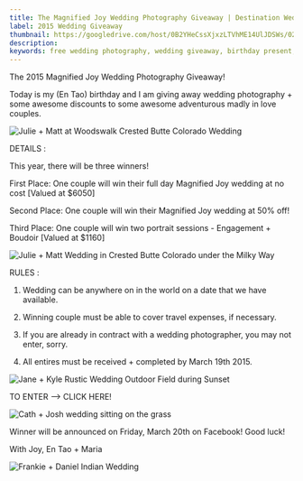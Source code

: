 ```yaml
---
title: The Magnified Joy Wedding Photography Giveaway | Destination Wedding Photographer
label: 2015 Wedding Giveaway
thumbnail: https://googledrive.com/host/0B2YHeCssXjxzLTVhME14UlJDSWs/021-Indian-Fusion-Wedding-Goodman-Center-City-Church-Frankie-Daniel-Interracial-Cross-Cultural.jpg
description: 
keywords: free wedding photography, wedding giveaway, birthday present, free destination wedding photographer
---
```

The 2015 Magnified Joy Wedding Photography Giveaway!

Today is my (En Tao) birthday and I am giving away wedding photography + some awesome discounts to some awesome adventurous madly in love couples.


![Julie + Matt at Woodswalk Crested Butte Colorado Wedding](https://googledrive.com/host/0B2YHeCssXjxzcjRLeEdyVzg5Y0k/Crested-Butte-Colorado-Mountain-Wedding-Photographer-Secret-Stash-Julie-Matt-032.jpg)

DETAILS :

This year, there will be three winners!

First Place: One couple will win their full day Magnified Joy wedding at no cost [Valued at $6050]

Second Place: One couple will win their Magnified Joy wedding at 50% off!

Third Place: One couple will win two portrait sessions - Engagement + Boudoir [Valued at $1160]

![Julie + Matt Wedding in Crested Butte Colorado under the Milky Way](https://googledrive.com/host/0B2YHeCssXjxzcjRLeEdyVzg5Y0k/Crested-Butte-Colorado-Mountain-Wedding-Photographer-Secret-Stash-Julie-Matt-130.jpg)

RULES :

1. Wedding can be anywhere on in the world on a date that we have available. 

2. Winning couple must be able to cover travel expenses, if necessary.

3. If you are already in contract with a wedding photographer, you may not enter, sorry.

4. All entires must be received + completed by March 19th 2015.

![Jane + Kyle Rustic Wedding Outdoor Field during Sunset](https://googledrive.com/host/0B2YHeCssXjxzaHd1SHRidG1JdDQ/076-Madison-WI-Outdoor-Barn-Rustic-Elegant-Jane-Kyle-Wedding.jpg)

TO ENTER —> CLICK HERE!

![Cath + Josh wedding sitting on the grass](https://googledrive.com/host/0B2YHeCssXjxzSWZyUlNNZ0hxUWc/112-Tenny-Park-Madison-WI-Casual-Laid-Back-Wedding-Cath-Josh.jpg)

Winner will be announced on Friday, March 20th on Facebook! Good luck!

With Joy,
En Tao + Maria

![Frankie + Daniel Indian Wedding](https://googledrive.com/host/0B2YHeCssXjxzLTVhME14UlJDSWs/021-Indian-Fusion-Wedding-Goodman-Center-City-Church-Frankie-Daniel-Interracial-Cross-Cultural.jpg)

